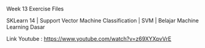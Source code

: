 Week 13 Exercise Files

SKLearn 14 | Support Vector Machine Classification | SVM | Belajar Machine Learning Dasar

Link Youtube : https://www.youtube.com/watch?v=z69XYXpvVrE
